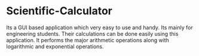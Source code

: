 # Scientific-Calculator
Its a GUI based application which very easy to use and handy. Its mainly for engineering students. Their calculations can be done easily using this application. It performs the major arithmetic operations along with logarithmic and exponential operations.
